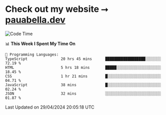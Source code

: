 # Check out my website ⭢ [pauabella.dev](https://pauabella.dev)

<!--START_SECTION:waka-->
![Code Time](http://img.shields.io/badge/Code%20Time-3%2C274%20hrs%2024%20mins-blue)

📊 **This Week I Spent My Time On** 

```text
💬 Programming Languages: 
TypeScript               20 hrs 45 mins      ██████████████████░░░░░░░   72.19 % 
HTML                     5 hrs 18 mins       █████░░░░░░░░░░░░░░░░░░░░   18.45 % 
CSS                      1 hr 21 mins        █░░░░░░░░░░░░░░░░░░░░░░░░   04.71 % 
JavaScript               38 mins             █░░░░░░░░░░░░░░░░░░░░░░░░   02.24 % 
JSON                     32 mins             ░░░░░░░░░░░░░░░░░░░░░░░░░   01.87 % 
```


 Last Updated on 29/04/2024 20:05:18 UTC
<!--END_SECTION:waka-->
